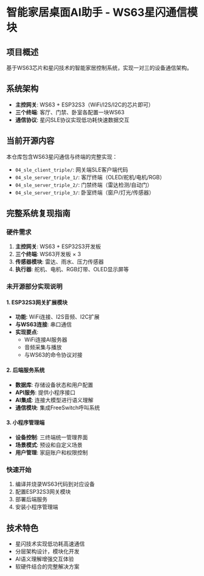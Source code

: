 # 智能家居桌面AI助手 - WS63星闪通信模块  
  
## 项目概述  
基于WS63芯片和星闪技术的智能家居控制系统，实现一对三的设备通信架构。  
  
## 系统架构  
- **主控网关**: WS63 + ESP32S3（WiFi/I2S/I2C的芯片即可）  
- **三个终端**: 客厅、门禁、卧室各配置一块WS63  
- **通信协议**: 星闪SLE协议实现低功耗快速数据交互  
  
## 当前开源内容  
本仓库包含WS63星闪通信与终端的完整实现：  
- `04_sle_client_triple/`: 网关端SLE客户端代码  
- `04_sle_server_triple_1/`: 客厅终端（OLED/舵机/电机/RGB）  
- `04_sle_server_triple_2/`: 门禁终端（雷达检测/自动门）  
- `04_sle_server_triple_3/`: 卧室终端（窗户/灯光/传感器）  
  
## 完整系统复现指南  
  
### 硬件需求  
1. **主控网关**: WS63 + ESP32S3开发板  
2. **三个终端**: WS63开发板 × 3  
3. **传感器模块**: 雷达、雨水、压力传感器  
4. **执行器**: 舵机、电机、RGB灯带、OLED显示屏等
  
### 未开源部分实现说明  
  
#### 1. ESP32S3网关扩展模块  
- **功能**: WiFi连接、I2S音频、I2C扩展  
- **与WS63连接**: 串口通信  
- **实现要点**:   
  - WiFi连接AI服务器  
  - 音频采集与播放  
  - 与WS63的命令协议对接  
  
#### 2. 后端服务系统  
- **数据库**: 存储设备状态和用户配置  
- **API服务**: 提供小程序接口  
- **AI集成**: 连接大模型进行语义理解  
- **通信模块**: 集成FreeSwitch呼叫系统  
  
#### 3. 小程序管理端  
- **设备控制**: 三终端统一管理界面  
- **场景模式**: 预设和自定义场景  
- **用户管理**: 家庭账户和权限控制  
  
### 快速开始  
1. 编译并烧录WS63代码到对应设备  
2. 配置ESP32S3网关模块  
3. 部署后端服务  
4. 安装小程序管理端  
  
## 技术特色  
- 星闪技术实现低功耗高速通信  
- 分层架构设计，模块化开发  
- AI语义理解增强交互体验  
- 软硬件结合的完整解决方案
